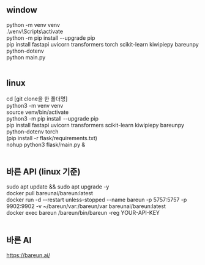 ## window
python -m venv venv <br>
.\venv\Scripts\activate <br>
python -m pip install --upgrade pip <br>
pip install fastapi uvicorn transformers torch scikit-learn kiwipiepy bareunpy python-dotenv <br>
python main.py
<br><br>

## linux
cd [git clone을 한 폴더명] <br>
python3 -m venv venv <br>
source venv/bin/activate <br>
python3 -m pip install --upgrade pip <br>
pip install fastapi uvicorn transformers scikit-learn kiwipiepy bareunpy python-dotenv torch <br>
(pip install -r flask/requirements.txt)<br>
nohup python3 flask/main.py & 
<br><br>

## 바른 API (linux 기준)
sudo apt update && sudo apt upgrade -y <br>
docker pull bareunai/bareun:latest <br>
docker run -d --restart unless-stopped --name bareun -p 5757:5757 -p 9902:9902 -v ~/bareun/var:/bareun/var bareunai/bareun:latest <br>
docker exec bareun /bareun/bin/bareun -reg YOUR-API-KEY
<br><br>

## 바른 AI
https://bareun.ai/
